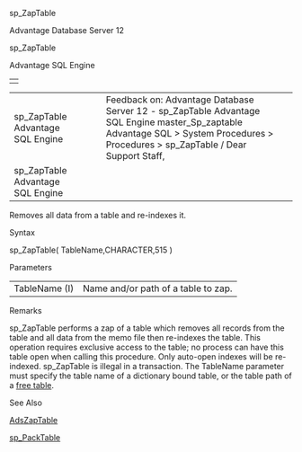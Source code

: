 sp\_ZapTable




Advantage Database Server 12  

sp\_ZapTable

Advantage SQL Engine

|  |
| --- |
|  |

|  |  |  |  |  |
| --- | --- | --- | --- | --- |
| sp\_ZapTable  Advantage SQL Engine |  |  | Feedback on: Advantage Database Server 12 - sp\_ZapTable Advantage SQL Engine master\_Sp\_zaptable Advantage SQL > System Procedures > Procedures > sp\_ZapTable / Dear Support Staff, |  |
| sp\_ZapTable  Advantage SQL Engine |  |  |  |  |

Removes all data from a table and re-indexes it.

Syntax

sp\_ZapTable( TableName,CHARACTER,515 )

Parameters

|  |  |
| --- | --- |
| TableName (I) | Name and/or path of a table to zap. |

Remarks

sp\_ZapTable performs a zap of a table which removes all records from the table and all data from the memo file then re-indexes the table. This operation requires exclusive access to the table; no process can have this table open when calling this procedure. Only auto-open indexes will be re-indexed. sp\_ZapTable is illegal in a transaction. The TableName parameter must specify the table name of a dictionary bound table, or the table path of a [free table](javascript:hhpopuplink.TextPopup(popid_1535016085X,FontFace,-1,-1,-1,-1)).

See Also

[AdsZapTable](ace_adszaptable.htm)

[sp\_PackTable](master_sp_packtable.htm)